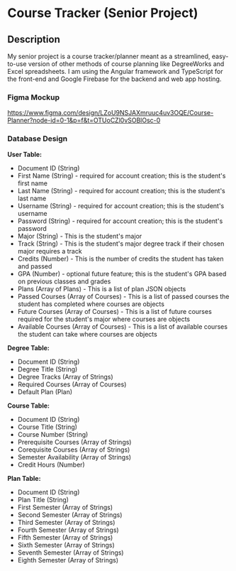 # Course Tracker (Senior Project)

## Description

My senior project is a course tracker/planner meant as a streamlined, easy-to-use version of other methods of course planning like DegreeWorks and Excel spreadsheets.  I am using the Angular framework and TypeScript for the front-end and Google Firebase for the backend and web app hosting.  

### Figma Mockup
https://www.figma.com/design/LZoU9NSJAXmruuc4uv3OQE/Course-Planner?node-id=0-1&p=f&t=OTUoCZl0vSOBlOsc-0

### Database Design

**User Table:**
- Document ID (String)
- First Name (String) - required for account creation; this is the student's first name
- Last Name (String) - required for account creation; this is the student's last name
- Username (String) - required for account creation; this is the student's username
- Password (String) - required for account creation; this is the student's password
- Major (String) - This is the student's major
- Track (String) - This is the student's major degree track if their chosen major requires a track
- Credits (Number) - This is the number of credits the student has taken and passed
- GPA (Number) - optional future feature; this is the student's GPA based on previous classes and grades
- Plans (Array of Plans) - This is a list of plan JSON objects
- Passed Courses (Array of Courses) - This is a list of passed courses the student has completed where courses are objects
- Future Courses (Array of Courses) - This is a list of future courses required for the student's major where courses are objects
- Available Courses (Array of Courses) - This is a list of available courses the student can take where courses are objects

**Degree Table:**
- Document ID (String)
- Degree Title (String)
- Degree Tracks (Array of Strings)
- Required Courses (Array of Courses)
- Default Plan (Plan)

**Course Table:**
- Document ID (String)
- Course Title (String)
- Course Number (String)
- Prerequisite Courses (Array of Strings)
- Corequisite Courses (Array of Strings)
- Semester Availability (Array of Strings)
- Credit Hours (Number)

**Plan Table:**
- Document ID (String)
- Plan Title (String)
- First Semester (Array of Strings)
- Second Semester (Array of Strings)
- Third Semester (Array of Strings)
- Fourth Semester (Array of Strings)
- Fifth Semester (Array of Strings)
- Sixth Semester (Array of Strings)
- Seventh Semester (Array of Strings)
- Eighth Semester (Array of Strings)